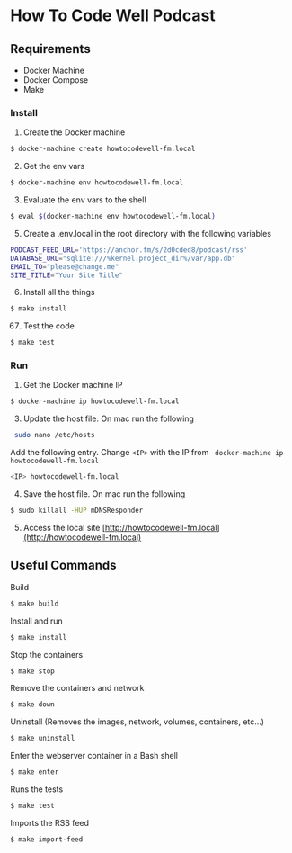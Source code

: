 # How To Code Well Podcast

## Requirements
- Docker Machine
- Docker Compose
- Make

### Install

1) Create the Docker machine
```bash
$ docker-machine create howtocodewell-fm.local
```

2) Get the env vars
```bash
$ docker-machine env howtocodewell-fm.local
```

3) Evaluate the env vars to the shell
```bash
$ eval $(docker-machine env howtocodewell-fm.local)
```
5) Create a .env.local in the root directory with the following variables
```bash
PODCAST_FEED_URL='https://anchor.fm/s/2d0cded8/podcast/rss'
DATABASE_URL="sqlite:///%kernel.project_dir%/var/app.db"
EMAIL_TO="please@change.me"
SITE_TITLE="Your Site Title"
```

6) Install all the things
```bash
$ make install
```

67) Test the code
```bash
$ make test
```

### Run
1) Get the Docker machine IP
```bash
$ docker-machine ip howtocodewell-fm.local
```
3) Update the host file. On mac run the following
```bash
 sudo nano /etc/hosts
```
Add the following entry.  Change `<IP>` with the IP from ` docker-machine ip howtocodewell-fm.local`
```bash
<IP> howtocodewell-fm.local
```
4) Save the host file.  On mac run the following
```bash
$ sudo killall -HUP mDNSResponder
```
5) Access the local site [http://howtocodewell-fm.local](http://howtocodewell-fm.local)

## Useful Commands
Build
```bash
$ make build
```
Install and run
```bash
$ make install
```
Stop the containers
```bash
$ make stop
```
Remove the containers and network
```bash
$ make down
```
Uninstall (Removes the images, network, volumes, containers, etc...)
```bash
$ make uninstall
```
Enter the webserver container in a Bash shell
```bash
$ make enter
```
Runs the tests
```bash
$ make test
```
Imports the RSS feed
```bash
$ make import-feed
```